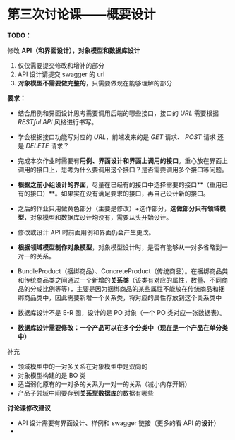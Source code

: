 # 第三次讨论课——概要设计

**TODO：**

修改 **API（和界面设计），对象模型和数据库设计**

1. 仅仅需要提交修改和增补的部分
2. API 设计请提交 swagger 的 url
3. **对象模型不需要做完整的**，只需要做现在能够理解的部分



**要求：**

- 结合用例和界面设计思考需要调用后端的哪些接口，接口的 *URL* 需要根据 *RESTful API* 风格进行书写。

- 学会根据接口功能写对应的 *URL*，前端发来的是 *GET* 请求、 *POST* 请求 还是 *DELETE* 请求？

- 完成本次作业时需要有**用例、界面设计和界面上调用的接口**。重心放在界面上调用的接口上，思考为什么要调用这个接口？是否需要调用多个接口等问题。

- **根据之前小组设计的界面**，尽量在已经有的接口中选择需要的接口**（重用已有的接口）**。如果实在没有满足要求的接口，再自己设计新的接口。

- 之后的作业只用做黄色部分（主要是修改）+选作部分，**选做部分只有领域模型**，对象模型和数据库设计均没有，需要从头开始设计。
- 修改或设计 API 时前面用例和界面仍会产生更改。
- **根据领域模型制作对象模型**，对象模型设计时，是否有能够从一对多省略到一对一的关系。
- BundleProduct（捆绑商品）、ConcreteProduct（传统商品）。在捆绑商品类和传统商品类之间通过一个新增的**关系类**（该类有对应的属性，数量、不同商品的分成比例等等），主要是因为捆绑商品的某些属性不能放在传统商品和捆绑商品类中，因此需要新增一个关系类，将对应的属性存放到这个关系类中
- 数据库设计不是 E-R 图，设计的是 PO 对象（一个 PO 类对应一张数据表）。
- **数据库设计需要修改：一个产品可以在多个分类中（现在是一个产品在单分类中）**







补充

- 领域模型中的一对多关系在对象模型中是双向的
- 对象模型构建的是 BO 类
- 适当弱化原有的一对多的关系为一对一的关系（减小内存开销）
- 产品子领域中间要存到**关系型数据库**的数据有哪些





**讨论课修改建议**

- API 设计需要有界面设计、样例和 swagger 链接（更多的看 API 的**设计**）
- 

